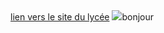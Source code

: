 <html>
<head>
</head>
<body>
<A href="https://lyc-dumas-ales.ac-montpellier.fr/">lien vers le site du lycée</A>
<img src="aLKjwKg_700b.jpg>
<font color="red">bonjour</font>
</body>
</html>
